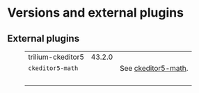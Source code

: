 # Versions and external plugins
## External plugins

<figure class="table" style="width:100%"><table class="ck-table-resized"><colgroup><col> <col> <col></colgroup><tbody><tr><td>trilium-ckeditor5</td><td>43.2.0</td><td>&nbsp;</td></tr><tr><td><code>ckeditor5-math</code></td><td>&nbsp;</td><td>See&nbsp;<a class="reference-link" href="../ckeditor5-math.md">ckeditor5-math</a>.</td></tr><tr><td>&nbsp;</td><td>&nbsp;</td><td>&nbsp;</td></tr></tbody></table></figure>